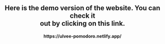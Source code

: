 
<h2 align="center">Here is the demo version of the website. You can check it </br> out by clicking on this link.</h2>

<h4 align="center"> https://ulvee-pomodoro.netlify.app/ </h4>


